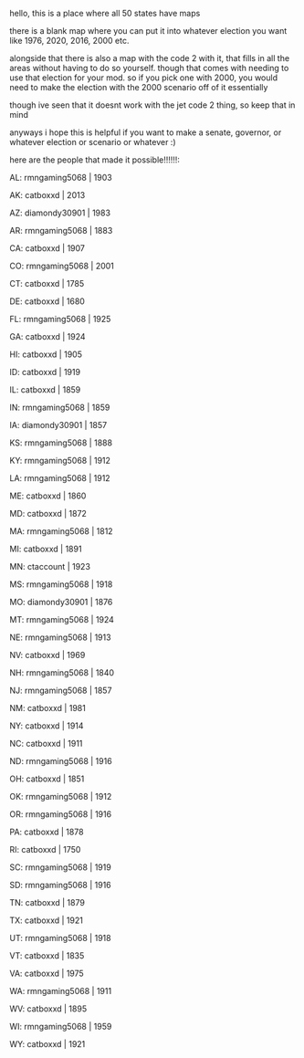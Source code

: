 hello, this is a place where all 50 states have maps

there is a blank map where you can put it into whatever election you want like 1976, 2020, 2016, 2000 etc.

alongside that there is also a map with the code 2 with it, that fills in all the areas without having to do so yourself. though that comes with needing to use that election for your mod. so if you pick one with 2000, you would need to make the election with the 2000 scenario off of it essentially

though ive seen that it doesnt work with the jet code 2 thing, so keep that in mind

anyways i hope this is helpful if you want to make a senate, governor, or whatever election or scenario or whatever :)


here are the people that made it possible!!!!!!:

AL: rmngaming5068 | 1903

AK: catboxxd | 2013

AZ: diamondy30901 | 1983

AR: rmngaming5068 | 1883

CA: catboxxd | 1907

CO: rmngaming5068 | 2001

CT: catboxxd | 1785

DE: catboxxd | 1680

FL: rmngaming5068 | 1925

GA: catboxxd | 1924

HI: catboxxd | 1905

ID: catboxxd | 1919

IL: catboxxd | 1859

IN: rmngaming5068 | 1859

IA: diamondy30901 | 1857

KS: rmngaming5068 | 1888

KY: rmngaming5068 | 1912

LA: rmngaming5068 | 1912

ME: catboxxd | 1860

MD: catboxxd | 1872

MA: rmngaming5068 | 1812

MI: catboxxd | 1891

MN: ctaccount | 1923

MS: rmngaming5068 | 1918

MO: diamondy30901 | 1876

MT: rmngaming5068 | 1924

NE: rmngaming5068 | 1913

NV: catboxxd | 1969

NH: rmngaming5068 | 1840

NJ: rmngaming5068 | 1857

NM: catboxxd | 1981

NY: catboxxd | 1914

NC: catboxxd | 1911

ND: rmngaming5068 | 1916

OH: catboxxd | 1851

OK: rmngaming5068 | 1912

OR: rmngaming5068 | 1916

PA: catboxxd | 1878

RI: catboxxd | 1750

SC: rmngaming5068 | 1919

SD: rmngaming5068 | 1916

TN: catboxxd | 1879

TX: catboxxd | 1921

UT: rmngaming5068 | 1918

VT: catboxxd | 1835

VA: catboxxd | 1975

WA: rmngaming5068 | 1911

WV: catboxxd | 1895

WI: rmngaming5068 | 1959

WY: catboxxd | 1921
